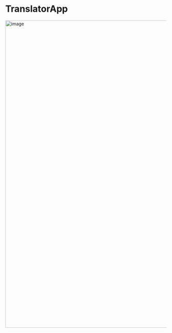 # TranslatorApp
<img width="960" alt="image" src="https://user-images.githubusercontent.com/41547572/162332946-b14444f4-9034-46e2-8a86-61b357a31d3d.png">
